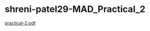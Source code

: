 # shreni-patel29-MAD_Practical_2
[practical-2.pdf](https://github.com/shreni24/shreni-patel29-MAD_Practical_2/files/13603361/practical-2.pdf)
